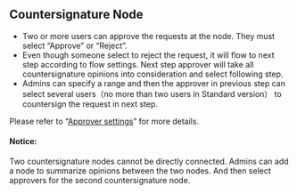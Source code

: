 ## Countersignature Node

- Two or more users can approve the requests at the node. They must select “Approve” or “Reject”.
- Even though someone select to reject the request, it will flow to next step according to flow settings. Next step approver will take all countersignature opinions into consideration and select following step.
- Admins can specify a range and then the approver in previous step can select several users（no more than two users in Standard version） to countersign the request in next step.

Please refer to “[Approver settings](flow_step_user.md)” for more details.

#### Notice:
Two countersignature nodes cannot be directly connected. Admins can add a node to summarize opinions between the two nodes. And then select approvers for the second countersignature node.

